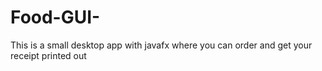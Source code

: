 # Food-GUI-
This is a small desktop app with javafx where you can order and get your receipt printed out 
